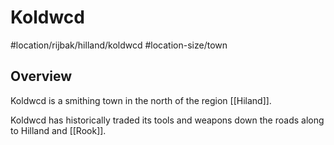 # Koldwcd
#location/rijbak/hilland/koldwcd #location-size/town

## Overview
Koldwcd is a smithing town in the north of the region [[Hiland]].

Koldwcd has historically traded its tools and weapons down the roads along to Hilland and [[Rook]].